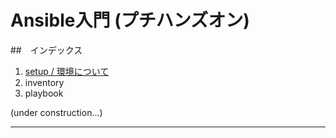 
# Ansible入門 (プチハンズオン)

##　インデックス

1. [setup / 環境について](docs/setup.md)  
2. inventory
3. playbook

(under construction...)

--------------------------------------------------------
